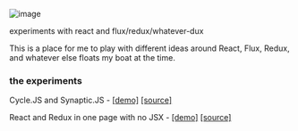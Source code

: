 ![image](https://cloud.githubusercontent.com/assets/1816471/17011579/6092c97a-4edd-11e6-944e-5a089b94e791.png)

experiments with react and flux/redux/whatever-dux

This is a place for me to play with different ideas around React, Flux, Redux, and whatever else floats my boat at the time.   


### the experiments
Cycle.JS and Synaptic.JS - [[demo]](https://crosshj.github.io/react-sandbox/src/cycle-synaptic/colors)  [[source]](https://github.com/crosshj/react-sandbox/tree/master/src/cycle-synaptic)

React and Redux in one page with no JSX - [[demo]](https://crosshj.github.io/react-sandbox/src/minimal/react-redux-skeleton/redux-react-index)  [[source]](https://github.com/crosshj/react-sandbox/tree/master/src/minimal/react-redux-skeleton)
